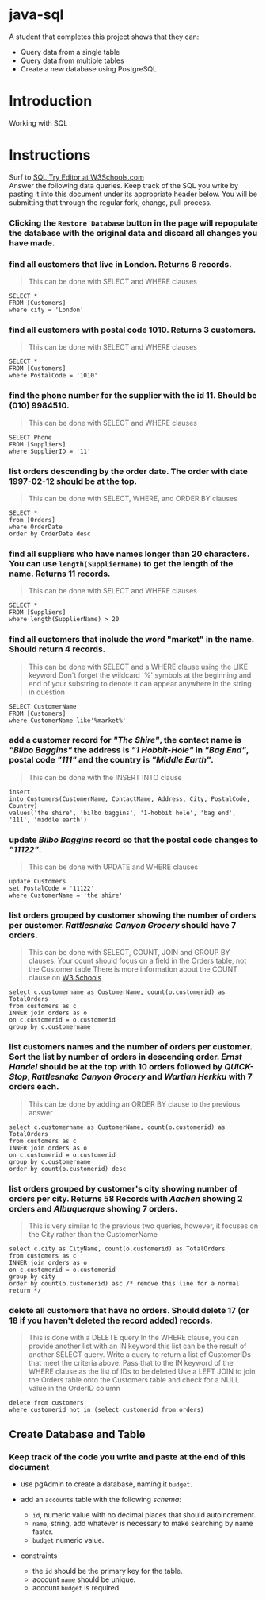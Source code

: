 # java-sql

A student that completes this project shows that they can:
* Query data from a single table
* Query data from multiple tables
* Create a new database using PostgreSQL

# Introduction

Working with SQL

# Instructions

Surf to [SQL Try Editor at W3Schools.com](https://www.w3schools.com/Sql/tryit.asp?filename=trysql_select_top)  
Answer the following data queries. Keep track of the SQL you write by pasting it into this document under its appropriate header below. You will be submitting that through the regular fork, change, pull process.

### **Clicking the `Restore Database` button in the page will repopulate the database with the original data and discard all changes you have made**.

### find all customers that live in London. Returns 6 records.
> This can be done with SELECT and WHERE clauses
```
SELECT *
FROM [Customers]
where city = 'London'
```

### find all customers with postal code 1010. Returns 3 customers.
> This can be done with SELECT and WHERE clauses

```
SELECT *
FROM [Customers]
where PostalCode = '1010'
```

### find the phone number for the supplier with the id 11. Should be (010) 9984510.
> This can be done with SELECT and WHERE clauses
```
SELECT Phone
FROM [Suppliers]
where SupplierID = '11'
```

### list orders descending by the order date. The order with date 1997-02-12 should be at the top.
> This can be done with SELECT, WHERE, and ORDER BY clauses
```
SELECT *
from [Orders]
where OrderDate
order by OrderDate desc
```

### find all suppliers who have names longer than 20 characters. You can use `length(SupplierName)` to get the length of the name. Returns 11 records.
> This can be done with SELECT and WHERE clauses
```
SELECT *
FROM [Suppliers]
where length(SupplierName) > 20
```

### find all customers that include the word "market" in the name. Should return 4 records.
> This can be done with SELECT and a WHERE clause using the LIKE keyword
> Don't forget the wildcard '%' symbols at the beginning and end of your substring to denote it can appear anywhere in the string in question

```
SELECT CustomerName
FROM [Customers]
where CustomerName like'%market%'
```

### add a customer record for _"The Shire"_, the contact name is _"Bilbo Baggins"_ the address is _"1 Hobbit-Hole"_ in _"Bag End"_, postal code _"111"_ and the country is _"Middle Earth"_.
> This can be done with the INSERT INTO clause

```
insert
into Customers(CustomerName, ContactName, Address, City, PostalCode, Country)
values('the shire', 'bilbo baggins', '1-hobbit hole', 'bag end', '111', 'middle earth')
```


### update _Bilbo Baggins_ record so that the postal code changes to _"11122"_.
> This can be done with UPDATE and WHERE clauses

```
update Customers
set PostalCode = '11122'
where CustomerName = 'the shire'
```


### list orders grouped by customer showing the number of orders per customer. _Rattlesnake Canyon Grocery_ should have 7 orders.
> This can be done with SELECT, COUNT, JOIN and GROUP BY clauses. Your count should focus on a field in the Orders table, not the Customer table
> There is more information about the COUNT clause on [W3 Schools](https://www.w3schools.com/sql/sql_count_avg_sum.asp)

```
select c.customername as CustomerName, count(o.customerid) as TotalOrders
from customers as c
INNER join orders as o
on c.customerid = o.customerid
group by c.customername
```

### list customers names and the number of orders per customer. Sort the list by number of orders in descending order. _Ernst Handel_ should be at the top with 10 orders followed by _QUICK-Stop_, _Rattlesnake Canyon Grocery_ and _Wartian Herkku_ with 7 orders each.
> This can be done by adding an ORDER BY clause to the previous answer

```
select c.customername as CustomerName, count(o.customerid) as TotalOrders
from customers as c
INNER join orders as o
on c.customerid = o.customerid
group by c.customername
order by count(o.customerid) desc
```

### list orders grouped by customer's city showing number of orders per city. Returns 58 Records with _Aachen_ showing 2 orders and _Albuquerque_ showing 7 orders.
> This is very similar to the previous two queries, however, it focuses on the City rather than the CustomerName

```
select c.city as CityName, count(o.customerid) as TotalOrders
from customers as c
INNER join orders as o
on c.customerid = o.customerid
group by city
order by count(o.customerid) asc /* remove this line for a normal return */ 
```


### delete all customers that have no orders. Should delete 17 (or 18 if you haven't deleted the record added) records.
> This is done with a DELETE query
> In the WHERE clause, you can provide another list with an IN keyword this list can be the result of another SELECT query. Write a query to return a list of CustomerIDs that meet the criteria above. Pass that to the IN keyword of the WHERE clause as the list of IDs to be deleted
> Use a LEFT JOIN to join the Orders table onto the Customers table and check for a NULL value in the OrderID column

```
delete from customers
where customerid not in (select customerid from orders)
```

## Create Database and Table

### Keep track of the code you write and paste at the end of this document

- use pgAdmin to create a database, naming it `budget`.
- add an `accounts` table with the following _schema_:

  - `id`, numeric value with no decimal places that should autoincrement.
  - `name`, string, add whatever is necessary to make searching by name faster.
  - `budget` numeric value.

- constraints
  - the `id` should be the primary key for the table.
  - account `name` should be unique.
  - account `budget` is required.
